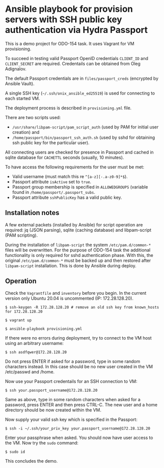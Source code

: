 # Ansible playbook for provision servers with SSH public key authentication via Hydra Passport

This is a demo project for ODO-154 task. It uses Vagrant for VM provisioning. 

To succeed in testing valid Passport OpenID credentials `CLIENT_ID` and `CLIENT_SECRET` are required.
Credentails can be obtained from Oleg Adignalov.

The default Passport credentials are in `files/passport_creds` (encrypted by Ansible Vault).

A single SSH key (`~/.ssh/onix_ansible_ed25519`) is used for connecting to each started VM.

The deployment process is described in `provisioning.yml` file.

There are two scripts used:
- `/usr/share/libpam-script/pam_script_auth` (used by PAM for initial user creation) and
- `/home/passport/bin/passport_ssh_auth.sh` (used by sshd for obtaining ssh public key for the particular user).

All connecting users are checked for presence in Passport and cached in sqlite database for `CACHETTL` seconds (usually, 10 minutes).

To have access the following requirements for the user must be met:
- Valid username (must match this re `^[a-z][-.a-z0-9]*$`).
- Passport attribute `isActive` set to `true`.
- Passport group membership is specified in `ALLOWEDGROUPS` (variable found in `/home/passport/.passport_subs`.
- Passport attribute `sshPublicKey` has a valid public key.

## Installation notes

A few external packets (installed by Ansible) for script operation are required: jq (JSON parsing), sqlite (caching database) and libpam-script (PAM scripting).

During the installation of `libpam-script` the system `/etc/pam.d/common-*` files will be overwritten. For the purpose of ODO-154 task the additional functionality is only required for sshd authentication phase. With this, the original `/etc/pam.d/common-*` must be backed up and then restored after `libpam-script` installation. This is done by Ansible during deploy.

## Operation

Check the `Vagrantfile` and `inventory` before you begin.
In the current version only Ubuntu 20.04 is uncommented (IP: 172.28.128.20).

```
$ ssh-keygen -R 172.28.128.20 # remove an old ssh key from known_hosts for 172.28.128.20

$ vagrant up

$ ansible-playbook provisioning.yml
```

If there were no errors during deployment, try to connect to the VM host using an arbitrary username:

```
$ ssh asdfqwer@172.28.128.20
```

Do not press ENTER if asked for a password, type in some random characters instead.
In this case should be no new user created in the VM /etc/passwd and /home.

Now use your Passport credentails for an SSH connection to VM:

```
$ ssh your.passport_username@172.28.128.20
```

Same as above, type in some random characters when asked for a password, press ENTER and then press CTRL-C.
The new user and a home directory should be now created within the VM.

Now supply your valid ssh key which is specified in the Passport:

```
$ ssh -i ~/.ssh/your_priv_key your.passport_username@172.28.128.20
```

Enter your passphrase when asked. You should now have user access to the VM. Now try the `sudo` command:

```
$ sudo id
```

This concludes the demo.

